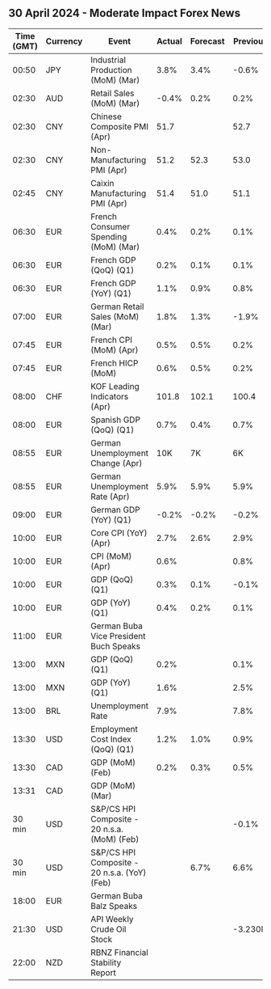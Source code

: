 ## 30 April 2024 - Moderate Impact Forex News

| Time (GMT) | Currency | Event | Actual | Forecast | Previous |
|------|----------|-------|--------|----------|----------|
| 00:50 | JPY | Industrial Production (MoM) (Mar) | 3.8% | 3.4% | -0.6% |
| 02:30 | AUD | Retail Sales (MoM) (Mar) | -0.4% | 0.2% | 0.2% |
| 02:30 | CNY | Chinese Composite PMI (Apr) | 51.7 |  | 52.7 |
| 02:30 | CNY | Non-Manufacturing PMI (Apr) | 51.2 | 52.3 | 53.0 |
| 02:45 | CNY | Caixin Manufacturing PMI (Apr) | 51.4 | 51.0 | 51.1 |
| 06:30 | EUR | French Consumer Spending (MoM) (Mar) | 0.4% | 0.2% | 0.1% |
| 06:30 | EUR | French GDP (QoQ) (Q1) | 0.2% | 0.1% | 0.1% |
| 06:30 | EUR | French GDP (YoY) (Q1) | 1.1% | 0.9% | 0.8% |
| 07:00 | EUR | German Retail Sales (MoM) (Mar) | 1.8% | 1.3% | -1.9% |
| 07:45 | EUR | French CPI (MoM) (Apr) | 0.5% | 0.5% | 0.2% |
| 07:45 | EUR | French HICP (MoM) | 0.6% | 0.5% | 0.2% |
| 08:00 | CHF | KOF Leading Indicators (Apr) | 101.8 | 102.1 | 100.4 |
| 08:00 | EUR | Spanish GDP (QoQ) (Q1) | 0.7% | 0.4% | 0.7% |
| 08:55 | EUR | German Unemployment Change (Apr) | 10K | 7K | 6K |
| 08:55 | EUR | German Unemployment Rate (Apr) | 5.9% | 5.9% | 5.9% |
| 09:00 | EUR | German GDP (YoY) (Q1) | -0.2% | -0.2% | -0.2% |
| 10:00 | EUR | Core CPI (YoY) (Apr) | 2.7% | 2.6% | 2.9% |
| 10:00 | EUR | CPI (MoM) (Apr) | 0.6% |  | 0.8% |
| 10:00 | EUR | GDP (QoQ) (Q1) | 0.3% | 0.1% | -0.1% |
| 10:00 | EUR | GDP (YoY) (Q1) | 0.4% | 0.2% | 0.1% |
| 11:00 | EUR | German Buba Vice President Buch Speaks |  |  |  |
| 13:00 | MXN | GDP (QoQ) (Q1) | 0.2% |  | 0.1% |
| 13:00 | MXN | GDP (YoY) (Q1) | 1.6% |  | 2.5% |
| 13:00 | BRL | Unemployment Rate | 7.9% |  | 7.8% |
| 13:30 | USD | Employment Cost Index (QoQ) (Q1) | 1.2% | 1.0% | 0.9% |
| 13:30 | CAD | GDP (MoM) (Feb) | 0.2% | 0.3% | 0.5% |
| 13:31 | CAD | GDP (MoM) (Mar) |  |  |  |
| 30 min | USD | S&P/CS HPI Composite - 20 n.s.a. (MoM) (Feb) |  |  | -0.1% |
| 30 min | USD | S&P/CS HPI Composite - 20 n.s.a. (YoY) (Feb) |  | 6.7% | 6.6% |
| 18:00 | EUR | German Buba Balz Speaks |  |  |  |
| 21:30 | USD | API Weekly Crude Oil Stock |  |  | -3.230M |
| 22:00 | NZD | RBNZ Financial Stability Report |  |  |  |
